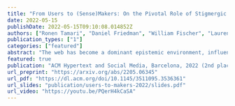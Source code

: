 ```yaml
---
title: "From Users to (Sense)Makers: On the Pivotal Role of Stigmergic Social Annotation in the Quest for Collective Sensemaking"
date: 2022-05-15
publishDate: 2022-05-15T09:10:08.014852Z
authors: ["Ronen Tamari", "Daniel Friedman", "William Fischer", "Lauren Hebert", "Dafna Shahaf"]
publication_types: ["1"]
categories: ["featured"]
abstract: "The web has become a dominant epistemic environment, influencing people's beliefs at a global scale. However, online epistemic environments are increasingly polluted, impairing societies' ability to coordinate effectively in the face of global crises. We argue that centralized platforms are a main source of epistemic pollution, and that healthier environments require redesigning how we collectively govern attention. Inspired by decentralization and open source software movements, we propose Open Source Attention, a socio-technical framework for 'freeing' human attention from control by platforms, through a decentralized eco-system for creating, storing and querying stigmergic markers; the digital traces of human attention."
featured: true
publication: "ACM Hypertext and Social Media, Barcelona, 2022 (2nd place, Blue Sky Ideas track)"
url_preprint: "https://arxiv.org/abs/2205.06345"
url_pdf: "https://dl.acm.org/doi/10.1145/3511095.3536361"
url_slides: "publication/users-to-makers-2022/slides.pdf"
url_video: "https://youtu.be/PQerH4kCaSA"
---
```

